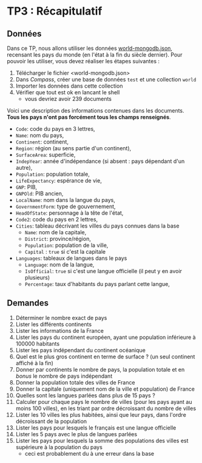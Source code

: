 # TP3 : Récapitulatif

## Données

Dans ce TP, nous allons utiliser les données [world-mongodb.json](https://fxjollois.github.io/donnees/World/world-mongodb.json), recensant les pays du monde (en l'état à la fin du siècle dernier). Pour pouvoir les utiliser, vous devez réaliser les étapes suivantes :

1. Télécharger le fichier <world-mongodb.json>
1. Dans *Compass*, créer une base de données `test` et une collection `world`
1. Importer les données dans cette collection
1. Vérifier que tout est ok en lancant le shell
    - vous devriez avoir 239 documents

Voici une description des informations contenues dans les documents. **Tous les pays n'ont pas forcément tous les champs renseignés**.

- `Code`: code du pays en 3 lettres,
- `Name`: nom du pays,
- `Continent`: continent,
- `Region`: région (au sens partie d'un continent),
- `SurfaceArea`: superficie,
- `IndepYear`: année d'indépendance (si absent : pays dépendant d'un autre),
- `Population`: population totale,
- `LifeExpectancy`: espérance de vie,
- `GNP`: PIB,
- `GNPOld`: PIB ancien,
- `LocalName`: nom dans la langue du pays,
- `GovernmentForm`: type de gouvernement,
- `HeadOfState`: personnage à la tête de l'état,
- `Code2`: code du pays en 2 lettres,
- `Cities`: tableau décrivant les villes du pays connues dans la base
    - `Name`: nom de la capitale,
    - `District`: province/région,
    - `Population`: population de la ville,
    - `Capital` : `true` si c'est la capitale
- `Languages`: tableaux de langues dans le pays
    - `Language`: nom de la langue, 
    - `IsOfficial`: `true` si c'est une langue officielle (il peut y en avoir plusieurs)
    - `Percentage`: taux d'habitants du pays parlant cette langue,

## Demandes

1. Déterminer le nombre exact de pays
1. Lister les différents continents 
1. Lister les informations de la France
1. Lister les pays du continent européen, ayant une population inférieure à 100000 habitants 
1. Lister les pays indépendant du continent océanique
1. Quel est le plus gros continent en terme de surface ? (un seul continent affiché à la fin)
1. Donner par continents le nombre de pays, la population totale et en *bonus* le nombre de pays indépendant
1. Donner la population totale des villes de France 
1. Donner la capitale (uniquement nom de la ville et population) de France
1. Quelles sont les langues parlées dans plus de 15 pays ?
1. Calculer pour chaque pays le nombre de villes (pour les pays ayant au moins 100 villes), en les triant par ordre décroissant du nombre de villes
1. Lister les 10 villes les plus habitées, ainsi que leur pays, dans l'ordre décroissant de la population
1. Lister les pays pour lesquels le français est une langue officielle 
1. Lister les 5 pays avec le plus de langues parlées
1. Lister les pays pour lesquels la somme des populations des villes est supérieure à la population du pays 
    - ceci est probablement du à une erreur dans la base
    
